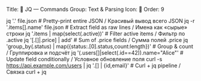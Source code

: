 Title: 🧩 JQ — Commands
Group: Text & Parsing
Icon: 🧩
Order: 9

jq '.' file.json                                # Pretty-print entire JSON / Красивый вывод всего JSON
jq -r '.items[].name' file.json                 # Extract field as raw lines / Имена как «сырые» строки
jq '.items | map(select(.active))'              # Filter active items / Фильтр по .active
jq '[.[]|.price] | add'                         # Sum of .price fields / Сумма полей .price
jq 'group_by(.status) | map({status:.[0].status,count:length})'  # Group & count / Группировка и подсчёт
jq '(.users[]|select(.id==42)).name="Alice"'    # Update field conditionally / Условное обновление поля
curl -s https://api.example.com/users | jq '.[] | {id,email}'  # Curl + jq pipeline / Связка curl + jq

